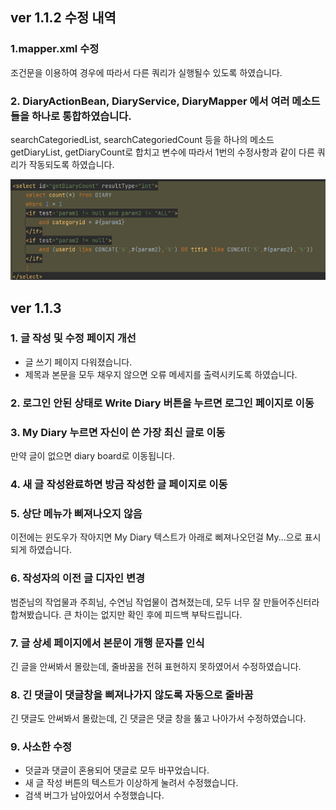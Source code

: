 ## ver 1.1.2 수정 내역
### 1.mapper.xml 수정
조건문을 이용하여 경우에 따라서 다른 쿼리가 실행될수 있도록 하였습니다.

### 2. DiaryActionBean, DiaryService, DiaryMapper 에서 여러 메소드들을 하나로 통합하였습니다.
searchCategoriedList, searchCategoriedCount 등을 하나의 메소드 getDiaryList, getDiaryCount로 합치고 변수에 따라서 1번의 수정사항과 같이 다른 쿼리가 작동되도록 하였습니다.

![img.png](img.png)

## ver 1.1.3
### 1. 글 작성 및 수정 페이지 개선
+ 글 쓰기 페이지 다워졌습니다.
+ 제목과 본문을 모두 채우지 않으면 오류 메세지를 출력시키도록 하였습니다.
### 2. 로그인 안된 상태로 Write Diary 버튼을 누르면 로그인 페이지로 이동
### 3. My Diary 누르면 자신이 쓴 가장 최신 글로 이동
만약 글이 없으면 diary board로 이동됩니다.
### 4.  새 글 작성완료하면 방금 작성한 글 페이지로 이동
### 5. 상단 메뉴가 삐져나오지 않음
이전에는 윈도우가 작아지면 My Diary 텍스트가 아래로 삐져나오던걸 My...으로 표시되게 하였습니다.
### 6. 작성자의 이전 글 디자인 변경
범준님의 작업물과 주희님, 수연님 작업물이 겹쳐졌는데, 모두 너무 잘 만들어주신터라 합쳐봤습니다. 
큰 차이는 없지만 확인 후에 피드백 부탁드립니다.
### 7. 글 상세 페이지에서 본문이 개행 문자를 인식
긴 글을 안써봐서 몰랐는데, 줄바꿈을 전혀 표현하지 못하였어서 수정하였습니다.
### 8. 긴 댓글이 댓글창을 삐져나가지 않도록 자동으로 줄바꿈
긴 댓글도 안써봐서 몰랐는데, 긴 댓글은 댓글 창을 뚫고 나아가서 수정하였습니다.
### 9. 사소한 수정
+ 덧글과 댓글이 혼용되어 댓글로 모두 바꾸었습니다.
+ 새 글 작성 버튼의 텍스트가 이상하게 눌려서 수정했습니다.
+ 검색 버그가 남아있어서 수정했습니다.
